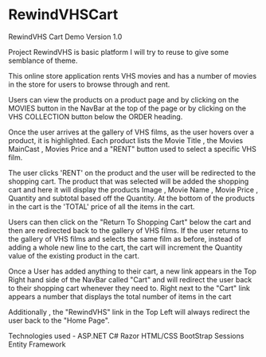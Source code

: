 # RewindVHSCart

RewindVHS Cart Demo Version 1.0

Project RewindVHS is basic platform I will try to reuse to give some semblance of theme.

This online store application rents VHS movies and has a number of movies in the store for users to browse through and rent. 

Users can view the products on a product page and by clicking on the MOVIES button in the NavBar at the top of the page or by
clicking on the VHS COLLECTION button below the ORDER heading.

Once the user arrives at the gallery of VHS films, as the user hovers over a product, it is highlighted. Each product lists 
the Movie Title , the Movies MainCast , Movies Price and a "RENT" button used to select a specific VHS film.

The user clicks 'RENT' on the product and the user will be redirected to the shopping cart. The product that was selected will 
be added the shopping cart and here it will display the products Image , Movie Name  , Movie Price , Quantity and subtotal 
based off the Quantity. At the bottom of the products in the cart is the 'TOTAL' price of all the items in the cart.

Users can then click on the "Return To Shopping Cart" below the cart and then are redirected back to the gallery of VHS films.
If the user returns to the gallery of VHS films and selects the same film as before, instead of adding a whole new line to the
cart, the cart will increment the Quantity value of the existing product in the cart.

Once a User has added anything to their cart, a new link appears in the Top Right hand side of the NavBar called "Cart" and will
redirect the user back to their shopping cart whenever they need to. Right next to the "Cart" link appears a number that displays
the total number of items in the cart

Additionally , the "RewindVHS" link in the Top Left will always redirect the user back to the "Home Page".

Technologies used - ASP.NET C# Razor HTML/CSS BootStrap Sessions Entity Framework
